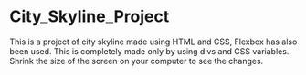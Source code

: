 # City_Skyline_Project
This is a project of city skyline made using HTML and CSS, Flexbox has also been used. This is completely made only by using divs and CSS variables. Shrink the size of the screen on your computer to see the changes.
